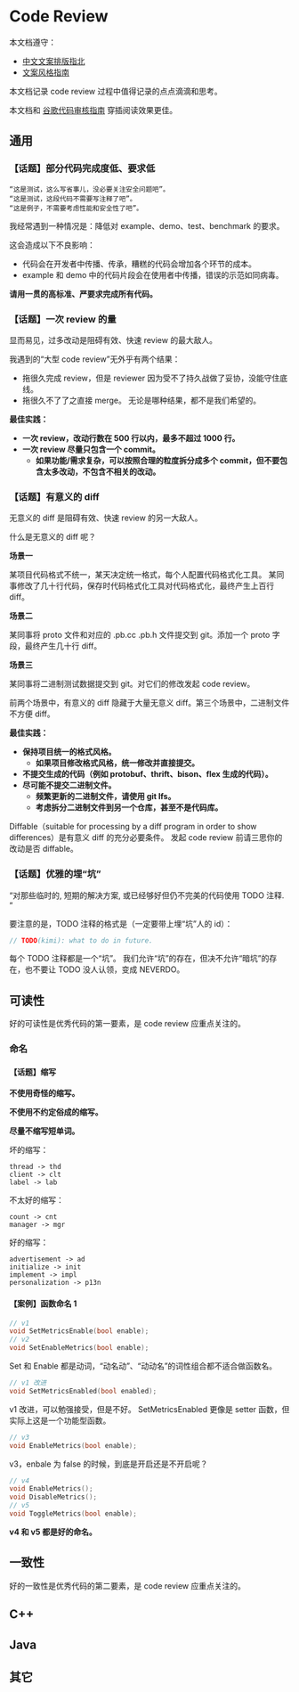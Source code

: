 # Code Review

本文档遵守：

- [中文文案排版指北](https://github.com/sparanoid/chinese-copywriting-guidelines)
- [文案风格指南](https://open.leancloud.cn/copywriting-style-guide/)

本文档记录 code review 过程中值得记录的点点滴滴和思考。

本文档和 [谷歌代码审核指南](https://jimmysong.io/eng-practices/docs/review) 穿插阅读效果更佳。

## 通用

### 【话题】部分代码完成度低、要求低

```
“这是测试，这么写省事儿，没必要关注安全问题吧”。
“这是测试，这段代码不需要写注释了吧”。
“这是例子，不需要考虑性能和安全性了吧”。
```

我经常遇到一种情况是：降低对 example、demo、test、benchmark 的要求。

这会造成以下不良影响：

- 代码会在开发者中传播、传承，糟糕的代码会增加各个环节的成本。
- example 和 demo 中的代码片段会在使用者中传播，错误的示范如同病毒。

**请用一贯的高标准、严要求完成所有代码。**

### 【话题】一次 review 的量

显而易见，过多改动是阻碍有效、快速 review 的最大敌人。

我遇到的“大型 code  review”无外乎有两个结果：

* 拖很久完成 review，但是 reviewer 因为受不了持久战做了妥协，没能守住底线。
* 拖很久不了了之直接 merge。
无论是哪种结果，都不是我们希望的。

**最佳实践：**

- **一次 review，改动行数在 500 行以内，最多不超过 1000 行。**
- **一次 review 尽量只包含一个 commit。**
    - **如果功能/需求复杂，可以按照合理的粒度拆分成多个 commit，但不要包含太多改动，不包含不相关的改动。**

### 【话题】有意义的 diff

无意义的 diff 是阻碍有效、快速 review 的另一大敌人。

什么是无意义的 diff 呢？

**场景一**

某项目代码格式不统一，某天决定统一格式，每个人配置代码格式化工具。
某同事修改了几十行代码，保存时代码格式化工具对代码格式化，最终产生上百行 diff。

**场景二**

某同事将 proto 文件和对应的 .pb.cc .pb.h 文件提交到 git。添加一个 proto 字段，最终产生几十行 diff。

**场景三**

某同事将二进制测试数据提交到 git。对它们的修改发起 code review。

前两个场景中，有意义的 diff 隐藏于大量无意义 diff。第三个场景中，二进制文件不方便 diff。

**最佳实践：**

- **保持项目统一的格式风格。**
    - **如果项目修改格式风格，统一修改并直接提交。**
- **不提交生成的代码（例如 protobuf、thrift、bison、flex 生成的代码）。**
- **尽可能不提交二进制文件。**
    - **频繁更新的二进制文件，请使用 git lfs。**
    - **考虑拆分二进制文件到另一个仓库，甚至不是代码库。**

Diffable（suitable for processing by a diff program in order to show differences）是有意义 diff 的充分必要条件。
发起 code review 前请三思你的改动是否 diffable。

### 【话题】优雅的埋“坑”

“对那些临时的, 短期的解决方案, 或已经够好但仍不完美的代码使用 TODO 注释. ”

要注意的是，TODO 注释的格式是（一定要带上埋“坑”人的 id）：

```c++
// TODO(kimi): what to do in future.
```

每个 TODO 注释都是一个“坑”。
我们允许“坑”的存在，但决不允许“暗坑”的存在，也不要让 TODO 没人认领，变成 NEVERDO。

## 可读性

好的可读性是优秀代码的第一要素，是 code review 应重点关注的。

### 命名

#### 【话题】缩写

**不使用奇怪的缩写。**

**不使用不约定俗成的缩写。**

**尽量不缩写短单词。**

坏的缩写：

```
thread -> thd
client -> clt
label -> lab
```

不太好的缩写：

```
count -> cnt
manager -> mgr
```

好的缩写：

```
advertisement -> ad
initialize -> init
implement -> impl
personalization -> p13n
```

#### 【案例】函数命名 1

```c++
// v1
void SetMetricsEnable(bool enable);
// v2
void SetEnableMetrics(bool enable);
```

Set 和 Enable 都是动词，“动名动”、“动动名”的词性组合都不适合做函数名。

```c++
// v1 改进
void SetMetricsEnabled(bool enabled);
```

v1 改进，可以勉强接受，但是不好。
SetMetricsEnabled 更像是 setter 函数，但实际上这是一个功能型函数。

```c++
// v3
void EnableMetrics(bool enable);
```

v3，enbale 为 false 的时候，到底是开启还是不开启呢？

```c++
// v4
void EnableMetrics();
void DisableMetrics();
// v5
void ToggleMetrics(bool enable);
```

**v4 和 v5 都是好的命名。**

## 一致性

好的一致性是优秀代码的第二要素，是 code review 应重点关注的。

## C++

## Java

## 其它
